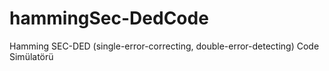 # hammingSec-DedCode
Hamming SEC-DED (single-error-correcting, double-error-detecting) Code Simülatörü
